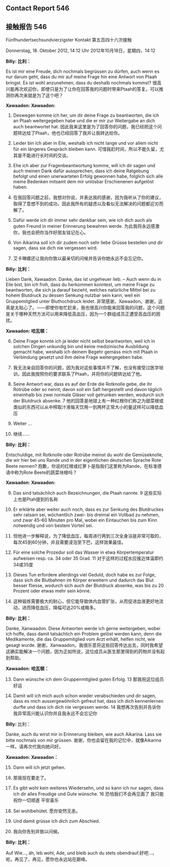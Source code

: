 ## Contact Report 546
## 接触报告 546

Fünfhundertsechsundvierzigster Kontakt
第五百四十六次接触

Donnerstag, 18. Oktober 2012, 14:12 Uhr
2012年10月18日，星期四，14:12

**Billy:**
**比利：**

Es ist mir eine Freude, dich nochmals begrüssen zu dürfen, auch wenn es nur darum geht, dass du mir auf meine Frage hin eine Antwort von Ptaah bringst. Es ist wohl anzunehmen, dass du deshalb nochmals kommst?
很高兴能再次欢迎你，即使只是为了让你在回答我的问题时带来Ptaah的答复。可以推测你再次来就是为了这个吧？

**Xawaadon:**
**Xawaadon:**

1. Deswegen komme ich her, um dir deine Frage zu beantworten, die ich an Ptaah weitergegeben habe und die er mir zur Weitergabe an dich auch beantwortet hat.
因此我来这里是为了回答你的问题，我已经把这个问题转达给了Ptaah，他也已经回答了我并让我转达给你。

2. Leider bin ich aber in Eile, weshalb ich nicht lange und vor allem nicht für ein längeres Gespräch bleiben kann.
可惜我赶时间，所以不能久留，尤其是不能进行长时间的交谈。

3. Ehe ich aber zur Fragenbeantwortung komme, will ich dir sagen und auch meinen Dank dafür aussprechen, dass ich deine Ratgebung befolgt und einen unerwarteten Erfolg gewonnen habe, folglich sich alle meine Bedenken mitsamt dem mir unlösbar Erschienenen aufgelöst haben.
3. 在我回答问题之前，我想对你说，并表达我的感谢，因为我听从了你的建议，取得了意想不到的成功，因此我所有的疑虑以及看似无法解决的问题都迎刃而解了。

4. Dafür werde ich dir immer sehr dankbar sein, wie ich dich auch als guten Freund in meiner Erinnerung bewahren werde.
为此我将永远感激你，我也会把你当作好朋友铭记在心。

5. Von Aikarina soll ich dir zudem noch sehr liebe Grüsse bestellen und dir sagen, dass sie dich nie vergessen wird.
5. 艾卡琳娜还让我向你致以最亲切的问候并告诉你她永远不会忘记你。

**Billy:**
**比利：**

Lieben Dank, Xawaadon. Danke, das ist ungeheuer lieb. – Auch wenn du in Eile bist, bin ich froh, dass du herkommen konntest, um meine Frage zu beantworten, die sich ja darauf bezieht, welches natürliche Mittel bei zu hohem Blutdruck zu dessen Senkung nutzbar sein kann, weil ein Gruppemitglied unter Bluthochdruck leidet.
非常感谢，Xawaadon。谢谢，这真是太贴心了。——即使你匆忙赶来，我也很高兴你能来回答我的问题，这个问题是关于哪种天然方法可以用来降低高血压，因为一个群组成员正遭受高血压的困扰。

**Xawaadon:**
**哈瓦顿：**

6. Deine Frage konnte ich ja leider nicht selbst beantworten, weil ich in solchen Dingen unkundig bin und keine medizinische Ausbildung gemacht habe, weshalb ich deinem Begehr gemäss mich mit Ptaah in Verbindung gesetzt und ihm deine Frage weitergegeben habe.
6. 我无法亲自回答你的问题，因为我对这些事情并不了解，也没有接受过医学培训，因此我按照你的要求联系了Ptaah，并将你的问题转达给了他。

7. Seine Antwort war, dass es auf der Erde die Rotknolle gebe, die ihr Rotrübe oder so nennt; davon soll ein Saft hergestellt und davon täglich eineinhalb bis zwei normale Gläser voll getrunken werden, wodurch sich der Blutdruck absenke.
7 他的回答是地球上有一种红根你们称之为甜菜根或类似的东西可以从中榨取汁液每天饮用一到两杯正常大小的量这样可以降低血压

8. Weiter …
8. 继续……

**Billy:**
**比利：**

Entschuldige, mit Rotknolle oder Rotrübe meinst du wohl die Gemüseknolle, die wir hier bei uns Rande und in der eigentlichen deutschen Sprache Rote Beete nennen?
抱歉，你说的红根或红萝卜是指我们这里称为Rande，在标准德语中称为Rote Beete的蔬菜块根吗？

**Xawaadon:**
**Xawaadon:**

9. Das sind tatsächlich auch Bezeichnungen, die Ptaah nannte.
9 这些实际上也是Ptah提到的名称

10. Er erklärte aber weiter auch noch, dass es zur Senkung des Blutdruckes sehr ratsam sei, wöchentlich zwei- bis dreimal ein Vollbad zu nehmen, und zwar 45–60 Minuten pro Mal, wobei ein Eintauchen bis zum Kinn notwendig und von bestem Vorteil sei.
10. 但他进一步解释说，为了降低血压，每周进行两到三次全身浴是非常可取的，每次45到60分钟，并且需要浸泡至下巴，这样效果最佳。

11. Für eine solche Prozedur soll das Wasser in etwa Körpertemperatur aufweisen resp. ca. 34 oder 35 Grad.
11 对于这样的过程水应接近体温即约34或35度

12. Dieses Tun erfordere allerdings viel Geduld, doch habe es zur Folge, dass sich die Blutbahnen im Körper erweitern und dadurch das Blut besser fliesse, wodurch sich auch der Blutdruck absenke, was bis zu 20 Prozent oder etwas mehr sein könne.
12. 这种锻炼需要极大的耐心，但它能导致体内血管扩张，从而促进血液更好地流动，进而降低血压，降幅可达20%或略多。

**Billy:**
**比利：**

Danke, Xanwaadon. Diese Antworten werde ich gerne weitergeben, wobei ich hoffe, dass damit tatsächlich ein Problem gelöst werden kann, denn die Medikamente, die das Gruppemitglied vom Arzt erhält, helfen nicht, wie gesagt wurde.
谢谢，Xanwaadon。我很乐意将这些回答传达出去，同时我希望这确实能解决一个问题，因为正如所说，这位成员从医生那里得到的药物并没有起到帮助。

**Xawaadon:**
**哈瓦顿：**

13. Dann wünsche ich dem Gruppenmitglied guten Erfolg.
13 那我祝这位组员好运

14. Damit will ich mich auch schon wieder verabschieden und dir sagen, dass es mich aussergewöhnlich gefreut hat, dass ich dich kennenlernen durfte und dass ich dich nie vergessen werde.
14 我想再次告别并告诉你我异常高兴能认识你并且我永远不会忘记你

**Billy:**
比利：

Danke, auch du wirst mir in Erinnerung bleiben, wie auch Aikarina. Lass sie bitte nochmals von mir grüssen.
谢谢，你也会留在我的记忆中，就像Aikarina一样。请再次代我向她问好。

**Xawaadon:**
**Xawaadon：**

15. Dann will ich jetzt gehen.
15. 那我现在要走了。

16. Es gibt wohl kein weiteres Wiedersehn, und so kann ich nur sagen, dass ich dir alles Freudige und Gute wünsche.
16 恐怕我们不会再见面了 我只能祝你一切顺遂 平安喜乐

17. Sei wohlbehütet.
愿你安然无恙。

18. Und damit grüsse ich dich zum Abschied.
18. 我向你告别并致以问候。

**Billy:**
**比利：**

Auf Wie…, äh, leb wohl, Ade, und bleib auch du stets obendrauf.好吧…，呃，再见了，再见，愿你也永远站在巅峰。

